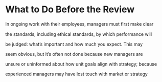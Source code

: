 # What to Do Before the Review

In ongoing work with their employees, managers must ﬁrst make clear

the standards, including ethical standards, by which performance will

be judged: what’s important and how much you expect. This may

seem obvious, but it’s often not done because new managers are

unsure or uninformed about how unit goals align with strategy; because

experienced managers may have lost touch with market or strategy